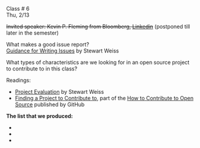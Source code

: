 
<div class="lecture2">

<div class="column_date">

Class # 6 <br>
Thu, 2/13

</div>

<div class="column_materials">
<p markdown="block">

~~Invited speaker: Kevin P. Fleming from Bloomberg,  [Linkedin](https://www.linkedin.com/in/kpfleming/)~~
(postponed till later in the semester)

What makes a good issue report? <br>
[Guidance for Writing Issues](https://github.com/stewartweiss/ossd_course_materials/blob/master/issue_guidance.md) by Stewart Weiss


What types of characteristics are we looking for in an open source project
to contribute to in this class?

Readings:
- [Project Evaluation](http://www.compsci.hunter.cuny.edu/~sweiss/course_materials/csci395.86/activities/project_evaluation_activity.pdf) by Stewart Weiss
- [Finding a Project to Contribute to](https://opensource.guide/how-to-contribute/#finding-a-project-to-contribute-to), part of the
[How to Contribute to Open Source](https://opensource.guide/how-to-contribute/) published by GitHub


__The list that we produced:__

-
-
- 


</p>
</div>


<div class="column_assign">
<p markdown="block">




</p>
</div>

</div>
